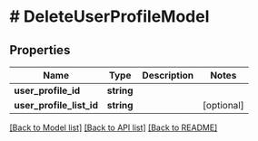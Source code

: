 # # DeleteUserProfileModel

## Properties

Name | Type | Description | Notes
------------ | ------------- | ------------- | -------------
**user_profile_id** | **string** |  |
**user_profile_list_id** | **string** |  | [optional]

[[Back to Model list]](../../README.md#models) [[Back to API list]](../../README.md#endpoints) [[Back to README]](../../README.md)
